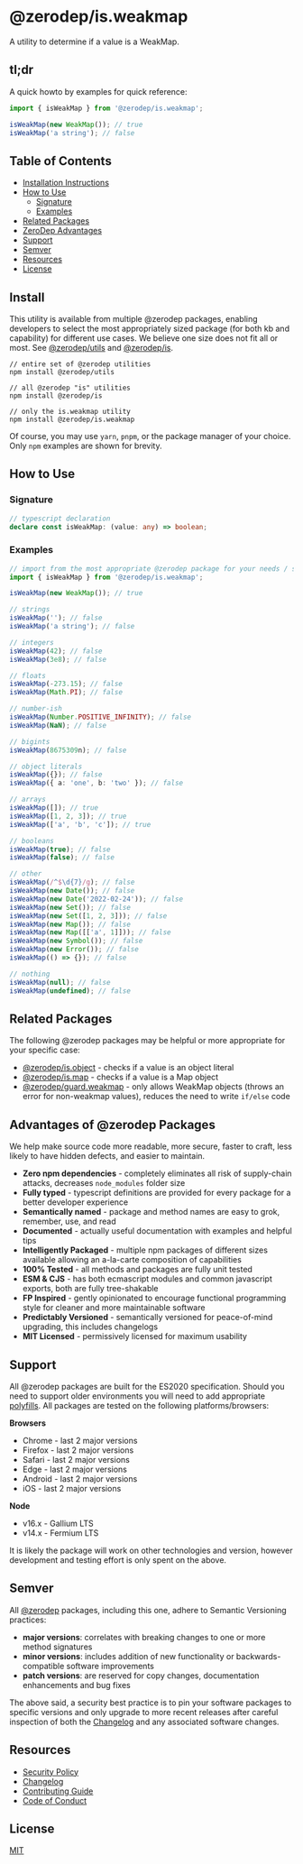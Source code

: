 # @zerodep/is.weakmap

A utility to determine if a value is a WeakMap.

## tl;dr

A quick howto by examples for quick reference:

```typescript
import { isWeakMap } from '@zerodep/is.weakmap';

isWeakMap(new WeakMap()); // true
isWeakMap('a string'); // false
```

## Table of Contents

- [Installation Instructions](#install)
- [How to Use](#how-to-use)
  - [Signature](#signature)
  - [Examples](#examples)
- [Related Packages](#related-packages)
- [ZeroDep Advantages](#advantages-of-zerodep-packages)
- [Support](#support)
- [Semver](#semver)
- [Resources](#resources)
- [License](#license)

## Install

This utility is available from multiple @zerodep packages, enabling developers to select the most appropriately sized package (for both kb and capability) for different use cases. We believe one size does not fit all or most. See [@zerodep/utils](https://www.npmjs.com/package/@zerodep/utils) and [@zerodep/is](https://www.npmjs.com/package/@zerodep/is).

```
// entire set of @zerodep utilities
npm install @zerodep/utils

// all @zerodep "is" utilities
npm install @zerodep/is

// only the is.weakmap utility
npm install @zerodep/is.weakmap
```

Of course, you may use `yarn`, `pnpm`, or the package manager of your choice. Only `npm` examples are shown for brevity.

## How to Use

### Signature

```typescript
// typescript declaration
declare const isWeakMap: (value: any) => boolean;
```

### Examples

```typescript
// import from the most appropriate @zerodep package for your needs / specific use case (see the Install section above)
import { isWeakMap } from '@zerodep/is.weakmap';

isWeakMap(new WeakMap()); // true

// strings
isWeakMap(''); // false
isWeakMap('a string'); // false

// integers
isWeakMap(42); // false
isWeakMap(3e8); // false

// floats
isWeakMap(-273.15); // false
isWeakMap(Math.PI); // false

// number-ish
isWeakMap(Number.POSITIVE_INFINITY); // false
isWeakMap(NaN); // false

// bigints
isWeakMap(8675309n); // false

// object literals
isWeakMap({}); // false
isWeakMap({ a: 'one', b: 'two' }); // false

// arrays
isWeakMap([]); // true
isWeakMap([1, 2, 3]); // true
isWeakMap(['a', 'b', 'c']); // true

// booleans
isWeakMap(true); // false
isWeakMap(false); // false

// other
isWeakMap(/^$\d{7}/g); // false
isWeakMap(new Date()); // false
isWeakMap(new Date('2022-02-24')); // false
isWeakMap(new Set()); // false
isWeakMap(new Set([1, 2, 3])); // false
isWeakMap(new Map()); // false
isWeakMap(new Map([['a', 1]])); // false
isWeakMap(new Symbol()); // false
isWeakMap(new Error()); // false
isWeakMap(() => {}); // false

// nothing
isWeakMap(null); // false
isWeakMap(undefined); // false
```

## Related Packages

The following @zerodep packages may be helpful or more appropriate for your specific case:

- [@zerodep/is.object](https://www.npmjs.com/package/@zerodep/is.object) - checks if a value is an object literal
- [@zerodep/is.map](https://www.npmjs.com/package/@zerodep/is.set) - checks if a value is a Map object
- [@zerodep/guard.weakmap](https://www.npmjs.com/package/@zerodep/guard.weakmap) - only allows WeakMap objects (throws an error for non-weakmap values), reduces the need to write `if/else` code

## Advantages of @zerodep Packages

We help make source code more readable, more secure, faster to craft, less likely to have hidden defects, and easier to maintain.

- **Zero npm dependencies** - completely eliminates all risk of supply-chain attacks, decreases `node_modules` folder size
- **Fully typed** - typescript definitions are provided for every package for a better developer experience
- **Semantically named** - package and method names are easy to grok, remember, use, and read
- **Documented** - actually useful documentation with examples and helpful tips
- **Intelligently Packaged** - multiple npm packages of different sizes available allowing an a-la-carte composition of capabilities
- **100% Tested** - all methods and packages are fully unit tested
- **ESM & CJS** - has both ecmascript modules and common javascript exports, both are fully tree-shakable
- **FP Inspired** - gently opinionated to encourage functional programming style for cleaner and more maintainable software
- **Predictably Versioned** - semantically versioned for peace-of-mind upgrading, this includes changelogs
- **MIT Licensed** - permissively licensed for maximum usability

## Support

All @zerodep packages are built for the ES2020 specification. Should you need to support older environments you will need to add appropriate [polyfills](https://developer.mozilla.org/en-US/docs/Glossary/Polyfill). All packages are tested on the following platforms/browsers:

**Browsers**

- Chrome - last 2 major versions
- Firefox - last 2 major versions
- Safari - last 2 major versions
- Edge - last 2 major versions
- Android - last 2 major versions
- iOS - last 2 major versions

**Node**

- v16.x - Gallium LTS
- v14.x - Fermium LTS

It is likely the package will work on other technologies and version, however development and testing effort is only spent on the above.

## Semver

All [@zerodep](https://github.com/cdepage/zerodep) packages, including this one, adhere to Semantic Versioning practices:

- **major versions**: correlates with breaking changes to one or more method signatures
- **minor versions**: includes addition of new functionality or backwards-compatible software improvements
- **patch versions**: are reserved for copy changes, documentation enhancements and bug fixes

The above said, a security best practice is to pin your software packages to specific versions and only upgrade to more recent releases after careful inspection of both the [Changelog](https://github.com/cdepage/zerodep/blob/main/packages/is.weakmap/CHANGELOG.md) and any associated software changes.

## Resources

- [Security Policy](https://github.com/cdepage/zerodep/blob/main/SECURITY.md)
- [Changelog](https://github.com/cdepage/zerodep/blob/main/packages/is/is.weakmap/CHANGELOG.md)
- [Contributing Guide](https://github.com/cdepage/zerodep/blob/main/CONTRIBUTING.md)
- [Code of Conduct](https://github.com/cdepage/zerodep/blob/main/CODE_OF_CONDUCT.md)

## License

[MIT](https://github.com/cdepage/zerodep/blob/main/LICENSE)
